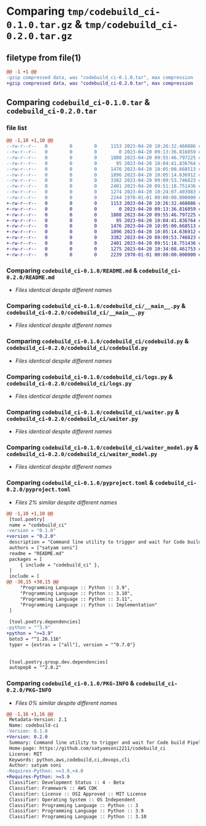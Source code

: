 # Comparing `tmp/codebuild_ci-0.1.0.tar.gz` & `tmp/codebuild_ci-0.2.0.tar.gz`

## filetype from file(1)

```diff
@@ -1 +1 @@
-gzip compressed data, was "codebuild_ci-0.1.0.tar", max compression
+gzip compressed data, was "codebuild_ci-0.2.0.tar", max compression
```

## Comparing `codebuild_ci-0.1.0.tar` & `codebuild_ci-0.2.0.tar`

### file list

```diff
@@ -1,10 +1,10 @@
--rw-r--r--   0        0        0     1153 2023-04-20 10:26:32.460886 codebuild_ci-0.1.0/README.md
--rw-r--r--   0        0        0        0 2023-04-20 09:13:36.816059 codebuild_ci-0.1.0/codebuild_ci/__init__.py
--rw-r--r--   0        0        0     1808 2023-04-20 09:55:46.797225 codebuild_ci-0.1.0/codebuild_ci/__main__.py
--rw-r--r--   0        0        0       95 2023-04-20 10:04:41.836764 codebuild_ci-0.1.0/codebuild_ci/clients.py
--rw-r--r--   0        0        0     1476 2023-04-20 10:05:00.668513 codebuild_ci-0.1.0/codebuild_ci/codebuild.py
--rw-r--r--   0        0        0     1896 2023-04-20 10:05:14.636912 codebuild_ci-0.1.0/codebuild_ci/logs.py
--rw-r--r--   0        0        0     3382 2023-04-20 09:09:53.746823 codebuild_ci-0.1.0/codebuild_ci/waiter.py
--rw-r--r--   0        0        0     2401 2023-04-20 09:51:18.751436 codebuild_ci-0.1.0/codebuild_ci/waiter_model.py
--rw-r--r--   0        0        0     1274 2023-04-20 10:24:07.403983 codebuild_ci-0.1.0/pyproject.toml
--rw-r--r--   0        0        0     2244 1970-01-01 00:00:00.000000 codebuild_ci-0.1.0/PKG-INFO
+-rw-r--r--   0        0        0     1153 2023-04-20 10:26:32.460886 codebuild_ci-0.2.0/README.md
+-rw-r--r--   0        0        0        0 2023-04-20 09:13:36.816059 codebuild_ci-0.2.0/codebuild_ci/__init__.py
+-rw-r--r--   0        0        0     1808 2023-04-20 09:55:46.797225 codebuild_ci-0.2.0/codebuild_ci/__main__.py
+-rw-r--r--   0        0        0       95 2023-04-20 10:04:41.836764 codebuild_ci-0.2.0/codebuild_ci/clients.py
+-rw-r--r--   0        0        0     1476 2023-04-20 10:05:00.668513 codebuild_ci-0.2.0/codebuild_ci/codebuild.py
+-rw-r--r--   0        0        0     1896 2023-04-20 10:05:14.636912 codebuild_ci-0.2.0/codebuild_ci/logs.py
+-rw-r--r--   0        0        0     3382 2023-04-20 09:09:53.746823 codebuild_ci-0.2.0/codebuild_ci/waiter.py
+-rw-r--r--   0        0        0     2401 2023-04-20 09:51:18.751436 codebuild_ci-0.2.0/codebuild_ci/waiter_model.py
+-rw-r--r--   0        0        0     1275 2023-04-20 10:34:08.461753 codebuild_ci-0.2.0/pyproject.toml
+-rw-r--r--   0        0        0     2239 1970-01-01 00:00:00.000000 codebuild_ci-0.2.0/PKG-INFO
```

### Comparing `codebuild_ci-0.1.0/README.md` & `codebuild_ci-0.2.0/README.md`

 * *Files identical despite different names*

### Comparing `codebuild_ci-0.1.0/codebuild_ci/__main__.py` & `codebuild_ci-0.2.0/codebuild_ci/__main__.py`

 * *Files identical despite different names*

### Comparing `codebuild_ci-0.1.0/codebuild_ci/codebuild.py` & `codebuild_ci-0.2.0/codebuild_ci/codebuild.py`

 * *Files identical despite different names*

### Comparing `codebuild_ci-0.1.0/codebuild_ci/logs.py` & `codebuild_ci-0.2.0/codebuild_ci/logs.py`

 * *Files identical despite different names*

### Comparing `codebuild_ci-0.1.0/codebuild_ci/waiter.py` & `codebuild_ci-0.2.0/codebuild_ci/waiter.py`

 * *Files identical despite different names*

### Comparing `codebuild_ci-0.1.0/codebuild_ci/waiter_model.py` & `codebuild_ci-0.2.0/codebuild_ci/waiter_model.py`

 * *Files identical despite different names*

### Comparing `codebuild_ci-0.1.0/pyproject.toml` & `codebuild_ci-0.2.0/pyproject.toml`

 * *Files 2% similar despite different names*

```diff
@@ -1,10 +1,10 @@
 [tool.poetry]
 name = "codebuild_ci"
-version = "0.1.0"
+version = "0.2.0"
 description = "Command line utility to trigger and wait for Code build Pipeline to complete"
 authors = ["satyam soni"]
 readme = "README.md"
 packages = [
     { include = "codebuild_ci" },
 ]
 include = [
@@ -30,15 +30,15 @@
     "Programming Language :: Python :: 3.9",
     "Programming Language :: Python :: 3.10",
     "Programming Language :: Python :: 3.11",
     "Programming Language :: Python :: Implementation"
 ]
 
 [tool.poetry.dependencies]
-python = "^3.9"
+python = ">=3.9"
 boto3 = "^1.26.116"
 typer = {extras = ["all"], version = "^0.7.0"}
 
 
 [tool.poetry.group.dev.dependencies]
 autopep8 = "^2.0.2"
```

### Comparing `codebuild_ci-0.1.0/PKG-INFO` & `codebuild_ci-0.2.0/PKG-INFO`

 * *Files 0% similar despite different names*

```diff
@@ -1,16 +1,16 @@
 Metadata-Version: 2.1
 Name: codebuild-ci
-Version: 0.1.0
+Version: 0.2.0
 Summary: Command line utility to trigger and wait for Code build Pipeline to complete
 Home-page: https://github.com/satyamsoni2211/codebuild_ci
 License: MIT
 Keywords: python,aws,codebuild,ci,devops,cli
 Author: satyam soni
-Requires-Python: >=3.9,<4.0
+Requires-Python: >=3.9
 Classifier: Development Status :: 4 - Beta
 Classifier: Framework :: AWS CDK
 Classifier: License :: OSI Approved :: MIT License
 Classifier: Operating System :: OS Independent
 Classifier: Programming Language :: Python :: 3
 Classifier: Programming Language :: Python :: 3.9
 Classifier: Programming Language :: Python :: 3.10
```

